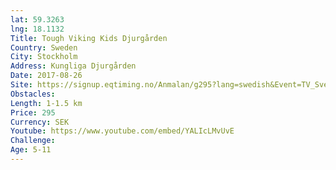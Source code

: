 ```yaml
---
lat: 59.3263
lng: 18.1132
Title: Tough Viking Kids Djurgården
Country: Sweden
City: Stockholm
Address: Kungliga Djurgården
Date: 2017-08-26
Site: https://signup.eqtiming.no/Anmalan/g295?lang=swedish&Event=TV_Sverige&groupchain=295
Obstacles:
Length: 1-1.5 km
Price: 295
Currency: SEK
Youtube: https://www.youtube.com/embed/YALIcLMvUvE
Challenge:
Age: 5-11
---
```

